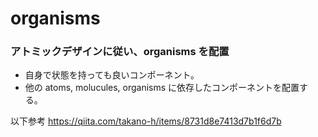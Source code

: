 # organisms

### アトミックデザインに従い、organisms を配置

- 自身で状態を持っても良いコンポーネント。
- 他の atoms, molucules, organisms に依存したコンポーネントを配置する。

以下参考
https://qiita.com/takano-h/items/8731d8e7413d7b1f6d7b
